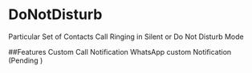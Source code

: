 # DoNotDisturb
Particular Set of Contacts Call Ringing in Silent  or Do Not  Disturb Mode  

##Features
Custom Call  Notification 
WhatsApp custom Notification (Pending ) 

